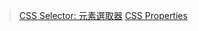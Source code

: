 > [CSS Selector: 元素選取器](https://docs.f2e.idv.tw/css/selector-element.html)
> [CSS Properties](https://docs.f2e.idv.tw/css/what-is-property.html)

